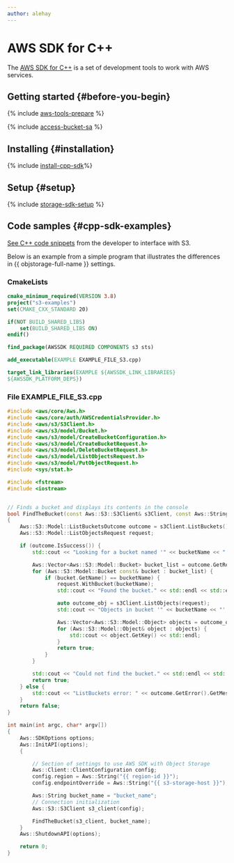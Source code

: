 ```yaml
---
author: alehay
---
```


# AWS SDK for C++

The [AWS SDK for C++](https://aws.amazon.com/ru/sdk-for-cpp/) is a set of development tools to work with AWS services.

## Getting started {#before-you-begin}

{% include [aws-tools-prepare](../../_includes/aws-tools/aws-tools-prepare.md) %}

{% include [access-bucket-sa](../../_includes/storage/access-bucket-sa.md) %}

## Installing {#installation}

{% include [install-cpp-sdk](../../_includes/aws-tools/install-cpp-sdk.md)%}

## Setup {#setup}

{% include [storage-sdk-setup](../_includes_service/storage-sdk-setup-storage-url.md) %}


## Code samples {#cpp-sdk-examples}

[See C++ code snippets](https://github.com/awsdocs/aws-doc-sdk-examples/tree/main/cpp/example_code/s3) from the developer to interface with S3.

Below is an example from a simple program that illustrates the differences in {{ objstorage-full-name }} settings.

### CmakeLists

```cmake
cmake_minimum_required(VERSION 3.8)
project("s3-examples")
set(CMAKE_CXX_STANDARD 20)

if(NOT BUILD_SHARED_LIBS)
    set(BUILD_SHARED_LIBS ON)
endif()

find_package(AWSSDK REQUIRED COMPONENTS s3 sts)

add_executable(EXAMPLE EXAMPLE_FILE_S3.cpp)

target_link_libraries(EXAMPLE ${AWSSDK_LINK_LIBRARIES}
${AWSSDK_PLATFORM_DEPS})
```

### File EXAMPLE_FILE_S3.cpp

```cpp
#include <aws/core/Aws.h>
#include <aws/core/auth/AWSCredentialsProvider.h>
#include <aws/s3/S3Client.h>
#include <aws/s3/model/Bucket.h>
#include <aws/s3/model/CreateBucketConfiguration.h>
#include <aws/s3/model/CreateBucketRequest.h>
#include <aws/s3/model/DeleteBucketRequest.h>
#include <aws/s3/model/ListObjectsRequest.h>
#include <aws/s3/model/PutObjectRequest.h>
#include <sys/stat.h>

#include <fstream>
#include <iostream>


// Finds a bucket and displays its contents in the console
bool FindTheBucket(const Aws::S3::S3Client& s3Client, const Aws::String& bucketName)
{
    Aws::S3::Model::ListBucketsOutcome outcome = s3Client.ListBuckets();
    Aws::S3::Model::ListObjectsRequest request;

    if (outcome.IsSuccess()) {
        std::cout << "Looking for a bucket named '" << bucketName << "'..." << std::endl;

        Aws::Vector<Aws::S3::Model::Bucket> bucket_list = outcome.GetResult().GetBuckets();
        for (Aws::S3::Model::Bucket const& bucket : bucket_list) {
            if (bucket.GetName() == bucketName) {
                request.WithBucket(bucketName);
                std::cout << "Found the bucket." << std::endl << std::endl;

                auto outcome_obj = s3Client.ListObjects(request);
                std::cout << "Objects in bucket '" << bucketName << "':" << std::endl;

                Aws::Vector<Aws::S3::Model::Object> objects = outcome_obj.GetResult().GetContents();
                for (Aws::S3::Model::Object& object : objects) {
                    std::cout << object.GetKey() << std::endl;
                }
                return true;
            }
        }

        std::cout << "Could not find the bucket." << std::endl << std::endl;
        return true;
    } else {
        std::cout << "ListBuckets error: " << outcome.GetError().GetMessage() << std::endl;
    }
    return false;
}

int main(int argc, char* argv[])
{
    Aws::SDKOptions options;
    Aws::InitAPI(options);
    {

        // Section of settings to use AWS SDK with Object Storage
        Aws::Client::ClientConfiguration config;
        config.region = Aws::String("{{ region-id }}");
        config.endpointOverride = Aws::String("{{ s3-storage-host }}");

        Aws::String bucket_name = "bucket_name";
        // Connection initialization
        Aws::S3::S3Client s3_client(config);

        FindTheBucket(s3_client, bucket_name);
    }
    Aws::ShutdownAPI(options);

    return 0;
}
```
